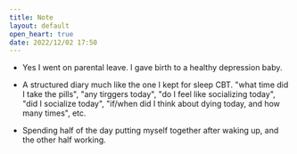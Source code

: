 ```yaml
---
title: Note
layout: default
open_heart: true
date: 2022/12/02 17:50
---
```


- Yes I went on parental leave. I gave birth to a healthy depression baby.

- A structured diary much like the one I kept for sleep CBT. "what time did I take the pills", "any tirggers today", "do I feel like socializing today", "did I socialize today", "if/when did I think about dying today, and how many times", etc.

- Spending half of the day putting myself together after waking up, and the other half working.
